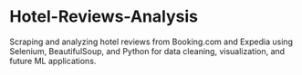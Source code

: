 # Hotel-Reviews-Analysis
Scraping and analyzing hotel reviews from Booking.com and Expedia using Selenium, BeautifulSoup, and Python for data cleaning, visualization, and future ML applications.
